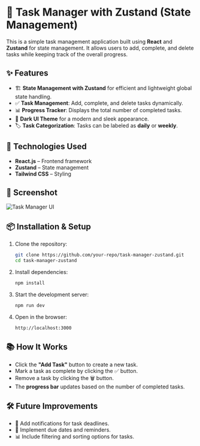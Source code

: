 # 📝 Task Manager with Zustand (State Management)

This is a simple task management application built using **React** and **Zustand** for state management. It allows users to add, complete, and delete tasks while keeping track of the overall progress.

## ✨ Features

- 🏗 **State Management with Zustand** for efficient and lightweight global state handling.
- ✅ **Task Management**: Add, complete, and delete tasks dynamically.
- 📊 **Progress Tracker**: Displays the total number of completed tasks.
- 🎨 **Dark UI Theme** for a modern and sleek appearance.
- 🏷 **Task Categorization**: Tasks can be labeled as **daily** or **weekly**.

## 🚀 Technologies Used

- **React.js** – Frontend framework
- **Zustand** – State management
- **Tailwind CSS** – Styling

## 📸 Screenshot

![Task Manager UI](./image.png)

## 📦 Installation & Setup

1. Clone the repository:
   ```bash
   git clone https://github.com/your-repo/task-manager-zustand.git
   cd task-manager-zustand
   ```
2. Install dependencies:
   ```bash
   npm install
   ```
3. Start the development server:
   ```bash
   npm run dev
   ```
4. Open in the browser:
   ```
   http://localhost:3000
   ```

## 📚 How It Works

- Click the **"Add Task"** button to create a new task.
- Mark a task as complete by clicking the ✅ button.
- Remove a task by clicking the 🗑 button.
- The **progress bar** updates based on the number of completed tasks.

## 🛠 Future Improvements

- 🔔 Add notifications for task deadlines.
- 📅 Implement due dates and reminders.
- 📊 Include filtering and sorting options for tasks.

